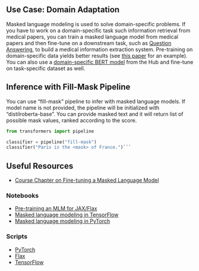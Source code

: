## Use Case: Domain Adaptation
Masked language modeling is used to solve domain-specific problems.
If you have to work on a domain-specific task such information retrieval from medical papers, you can train a masked language model from medical papers and then fine-tune on a downstream task, such as [Question Answering](/tasks/question-answering), to build a medical information extraction system. Pre-training on domain-specific data yields better results (see [this paper](https://arxiv.org/abs/2007.15779) for an example). You can also use a [domain-specific BERT model](https://huggingface.co/microsoft/BiomedNLP-PubMedBERT-base-uncased-abstract-fulltext) from the Hub and fine-tune on task-specific dataset as well.

## Inference with Fill-Mask Pipeline
You can use “fill-mask” pipeline to infer with masked language models. If model name is not provided, the pipeline will be initialized with “distilroberta-base”. You can provide masked text and it will return list of possible mask values, ranked according to the score.

```python
from transformers import pipeline

classifier = pipeline("fill-mask")
classifier("Paris is the <mask> of France.")```
```

## Useful Resources
- [Course Chapter on Fine-tuning a Masked Language Model](https://huggingface.co/course/chapter7/3?fw=pt)

### Notebooks
- [Pre-training an MLM for JAX/Flax](https://github.com/huggingface/notebooks/blob/master/examples/masked_language_modeling_flax.ipynb)
- [Masked language modeling in TensorFlow](https://github.com/huggingface/notebooks/blob/master/examples/language_modeling-tf.ipynb)
- [Masked language modeling in PyTorch](https://github.com/huggingface/notebooks/blob/master/examples/language_modeling.ipynb)

### Scripts
- [PyTorch](https://github.com/huggingface/transformers/tree/master/examples/pytorch/language-modeling)
- [Flax](https://github.com/huggingface/transformers/tree/master/examples/flax/language-modeling)
- [TensorFlow](https://github.com/huggingface/transformers/tree/master/examples/tensorflow/language-modeling)